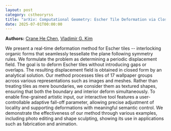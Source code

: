 ```yaml
---
layout: post
category: cstheoryrss
title: "arXiv: Computational Geometry: Escher Tile Deformation via Closed-Form Solution"
date: 2025-07-01T00:00:00
---
```


**Authors:** [Crane He Chen](https://dblp.uni-trier.de/search?q=Crane+He+Chen), [Vladimir G. Kim](https://dblp.uni-trier.de/search?q=Vladimir+G.+Kim)

We present a real-time deformation method for Escher tiles -- interlocking
organic forms that seamlessly tessellate the plane following symmetry rules. We
formulate the problem as determining a periodic displacement field. The goal is
to deform Escher tiles without introducing gaps or overlaps. The resulting
displacement field is obtained in closed form by an analytical solution. Our
method processes tiles of 17 wallpaper groups across various representations
such as images and meshes. Rather than treating tiles as mere boundaries, we
consider them as textured shapes, ensuring that both the boundary and interior
deform simultaneously. To enable fine-grained artistic input, our interactive
tool features a user-controllable adaptive fall-off parameter, allowing precise
adjustment of locality and supporting deformations with meaningful semantic
control. We demonstrate the effectiveness of our method through various
examples, including photo editing and shape sculpting, showing its use in
applications such as fabrication and animation.